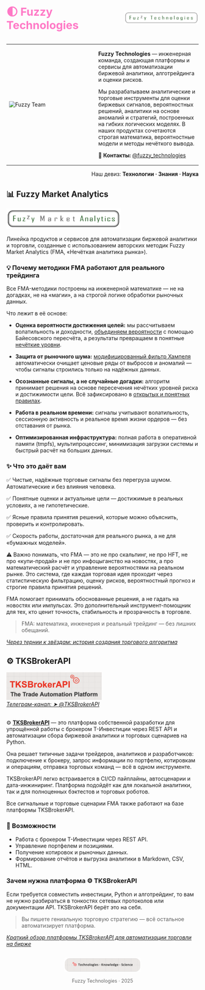 <!-- no heading auto -->

<link rel="icon" href="/favicon.ico" type="image/x-icon">
<link rel="icon" type="image/png" sizes="32x32" href="/static/images/favicon-32x32.png">
<link rel="icon" type="image/png" sizes="64x64" href="/static/images/favicon-64x64.png">
<link rel="icon" type="image/png" sizes="128x128" href="/static/images/favicon-128x128.png">

<link rel="stylesheet" href="/static/style.css">

<div style="display: flex; align-items: center; justify-content: space-between; margin-bottom: 2rem;">
  <h1 style="margin: 0; font-size: 1.8rem;">
    <a href="https://fuzzy-technologies.github.io/" style="color: #ff79c6; text-decoration: none;">
      🌓 Fuzzy Technologies
    </a>
  </h1>
  <a href="https://fuzzy-technologies.github.io/">
    <img src="/static/images/FuzzyTechnologiesTextLogo-1000x180-transp.png" alt="Fuzzy Technologies Logo" width="200" />
  </a>
</div>

<table class="table-clean">
  <tr>
    <td style="width: 220px;">
      <img class="fuzzy-avatar" src="/static/images/0000-Вера-и-Дарина.gif" alt="Fuzzy Team">
    </td>
    <td>
      <p><strong>Fuzzy Technologies</strong> — инженерная команда, создающая платформы и сервисы для автоматизации биржевой аналитики, алготрейдинга и оценки рисков.</p>
      <p>Мы разрабатываем аналитические и торговые инструменты для оценки биржевых сигналов, вероятностных решений, аналитики на основе аномалий и стратегий, построенных на гибких логических моделях. В наших продуктах сочетаются строгая математика, вероятностные модели и методы нечёткого вывода.</p>
      <p>💬 <strong>Контакты:</strong> <a href="https://t.me/fuzzy_technologies">@fuzzy_technologies</a></p>
    </td>
  </tr>
</table>

[//]: # (<p style="text-align: right;">Наш девиз: <strong>Technologies · Knowledge · Science</strong></p>)
<p style="text-align: right;">Наш девиз: <strong>Технологии · Знания · Наука</strong></p>

## 📊 Fuzzy Market Analytics

<a href="https://fuzzy-technologies.github.io/FMA">
  <img src="/static/images/FuzzyMarketAnalytics-Text-Logo-1000x180-transp.png" alt="Fuzzy Market Analytics Logo" width="300"/>
</a><br>

Линейка продуктов и сервисов для автоматизации биржевой аналитики и торговли, созданные с использованием авторских методик Fuzzy Market Analytics (FMA, «Нечёткая аналитика рынка»).

### 💡 Почему методики FMA работают для реального трейдинга

Все FMA-методики построены на инженерной математике — не на догадках, не на «магии», а на строгой логике обработки рыночных данных.

Что лежит в её основе:

- **Оценка вероятности достижения целей:** мы рассчитываем волатильность и доходности, [объединяем вероятности](https://teletype.in/@tgilmullin/target-probability) с помощью Байесовского пересчёта, а результаты превращаем в понятные [нечёткие уровни](https://teletype.in/@tgilmullin/fuzzy-scales).

- **Защита от рыночного шума:** [модифицированный фильтр Хампеля](https://teletype.in/@tgilmullin/hampel-anomalies-filtering) автоматически очищает ценовые ряды от выбросов и аномалий — чтобы сигналы строились только на надёжных данных.

- **Осознанные сигналы, а не случайные догадки:** алгоритм принимает решения на основе пересечения нечётких уровней риска и достижимости цели. Всё зафиксировано в [открытых и понятных правилах](https://teletype.in/@tgilmullin/trading-algorithm).

- **Работа в реальном времени:** сигналы учитывают волатильность, сессионную активность и реальное время жизни ордеров — без отставания от рынка.

- **Оптимизированная инфраструктура:** полная работа в оперативной памяти (tmpfs), мультипроцессинг, минимизация загрузки системы и быстрый расчёт на больших данных.

### ✨ Что это даёт вам

✅ Чистые, надёжные торговые сигналы без перегруза шумом. Автоматические и без влияния человека.

✅ Понятные оценки и актуальные цели — достижимые в реальных условиях, а не гипотетические.

✅ Ясные правила принятия решений, которые можно объяснить, проверить и контролировать.

✅ Скорость работы, достаточная для реального рынка, а не для «бумажных моделей».

⚠️ Важно понимать, что FMA — это не про скальпинг, не про HFT, не про «купи-продай» и не про инфоцыганство на новостях, а про математический расчёт и управление вероятностями на реальном рынке. Это система, где каждая торговая идея проходит через статистическую фильтрацию, оценку рисков, вероятностный прогноз и строгие правила принятия решений.

FMA помогает принимать обоснованные решения, а не гадать на новостях или импульсах. Это дополнительный инструмент-помощник для тех, кто ценит точность, стабильность и прозрачность в торговле.

> FMA: математика, инженерия и реальный трейдинг — без лишних обещаний.

*[Через тернии к звёздам: история создания торгового алгоритма](https://teletype.in/@tgilmullin/trading-algorithm-history)*

## ⚙️ TKSBrokerAPI

<a href="https://fuzzy-technologies.github.io/TKSBrokerAPI">
  <img src="/static/images/TKSBrokerAPI-Logo-text-only.png" alt="TKSBrokerAPI Logo" width="250">
</a><br>
<a href="https://t.me/TKSBrokerAPI/19"><i>Телеграм-канал: ➤ @TKSBrokerAPI</i></a><br><br>

⚙️ **[TKSBrokerAPI](https://github.com/Tim55667757/TKSBrokerAPI)** — это платформа собственной разработки для упрощённой работы с брокером Т-Инвестиции через REST API и автоматизации сбора биржевой аналитики и торговых сценариев на Python. 

Она решает типичные задачи трейдеров, аналитиков и разработчиков: подключение к брокеру, запрос информации по портфелю, котировкам и операциям, отправка торговых команд — всё в одном инструменте.

TKSBrokerAPI легко встраивается в CI/CD пайплайны, автосценарии и дата-инжиниринг. Платформа подойдёт как для локальной аналитики, так и для полноценных бэктестов и торговых роботов.

Все сигнальные и торговые сценарии FMA также работают на базе платформы TKSBrokerAPI.

### 🔧 Возможности

- Работа с брокером Т-Инвестиции через REST API.
- Управление портфелем и позициями.
- Получение котировок и рыночных данных.
- Формирование отчётов и выгрузка аналитики в Markdown, CSV, HTML.

### Зачем нужна платформа ⚙️ TKSBrokerAPI

Если требуется совместить инвестиции, Python и алготрейдинг, то вам не нужно разбираться в тонкостях сетевых протоколов или документации API. TKSBrokerAPI берёт это на себя.

> Вы пишете гениальную торговую стратегию — всё остальное автоматизирует платформа.

[*Краткий обзор платформы TKSBrokerAPI для автоматизации торговли на бирже*](https://teletype.in/@tgilmullin/TKSBrokerAPI)

<div style="text-align: center; margin-top: 2em;">
  <a href="https://fuzzy-technologies.github.io">
    <img src="/static/images/Technologies-Knowledge-Science.png" alt="Technologies · Knowledge · Science" width="200"/>
  </a>
  <p style="font-size: 0.9em; color: #666;">Fuzzy Technologies · 2025</p>
</div>
